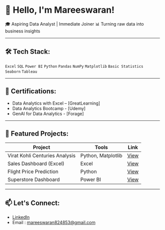 # 👋 Hello, I'm Mareeswaran!

🎓 Aspiring Data Analyst | Immediate Joiner 
📊 Turning raw data into business insights  

---

## 🛠 Tech Stack:
`Excel` `SQL` `Power BI` `Python` `Pandas` `NumPy` `Matplotlib` `Basic Statistics` `Seaborn` `Tableau` 

---

## 📜 Certifications:
- Data Analytics with Excel – [GreatLearning]
- Data Analytics Bootcamp   - [Udemy]
- GenAI for Data Analytics  - [Forage]

---

## 💼 Featured Projects:
| Project | Tools | Link |
|--------|-------|------|
| Virat Kohli Centuries Analysis | Python, Matplotlib | [View](link_here) |
| Sales Dashboard (Excel) | Excel | [View](link_here) |
| Flight Price Prediction | Python | [View](link_here) |
| Superstore Dashboard | Power BI | [View](link_here) |

---

## 📫 Let's Connect:
- [LinkedIn](https://www.linkedin.com/in/mareeswaran8248?utm_source=share&utm_campaign=share_via&utm_content=profile&utm_medium=android_app)
- Email : [mareeswaran824853@gmail.com](mareeswaran824853@gmail.com)
